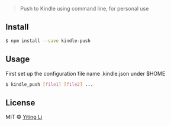 
> Push to Kindle using command line, for personal use


## Install

```sh
$ npm install --save kindle-push
```


## Usage

First set up the configuration file name .kindle.json under $HOME

```sh
$ kindle_push [file1] [file2] ...
```




## License

MIT © [Yiting Li]()
